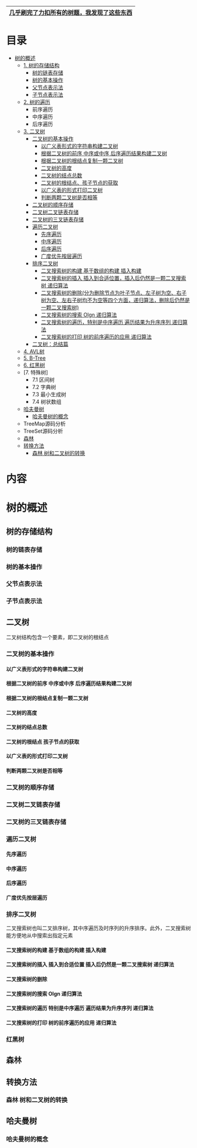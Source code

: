 
[几乎刷完了力扣所有的树题，我发现了这些东西](https://lucifer.ren/blog/2020/11/23/tree/)|
---|


# 目录

   *  [树的概述](#树的概述)
      *  [1. 树的存储结构](#树的存储结构)
         *  [树的链表存储](#树的链表存储)
         *  [树的基本操作](#树的基本操作)
         *  [父节点表示法](#父节点表示法)
         *  [子节点表示法](#子节点表示法)
      *  [2. 树的遍历](https://www.kancloud.cn/fe_lucifer/leetcode/1996365)
         *   前序遍历
         *   中序遍历
         *   后序遍历
      *  [3. 二叉树](#二叉树)
         *  [二叉树的基本操作](#二叉树的基本操作)
            * [以广义表形式的字符串构建二叉树](#以广义表形式的字符串构建二叉树)
            * [根据二叉树的前序 中序或中序 后序遍历结果构建二叉树](#根据二叉树的前序-中序或中序-后序遍历结果构建二叉树)
            * [根据二叉树的根结点复制一颗二叉树](#根据二叉树的根结点复制一颗二叉树)
            * [二叉树的高度](#二叉树的高度)
            * [二叉树的结点总数](#二叉树的结点总数)
            * [二叉树的根结点、孩子节点的获取](#二叉树的根结点-孩子节点的获取)
            * [以广义表的形式打印二叉树](#以广义表的形式打印二叉树)
            * [判断两颗二叉树是否相等](#判断两颗二叉树是否相等)
         *  [二叉树的顺序存储](#二叉树的顺序存储)
         *  [二叉树二叉链表存储](#二叉树二叉链表存储)
         *  [二叉树的三叉链表存储](#二叉树的三叉链表存储)
         *  [遍历二叉树](#遍历二叉树)
            *  [先序遍历](#先序遍历)
            *  [中序遍历](#中序遍历)
            *  [后序遍历](#后序遍历)
            *  [广度优先按层遍历](#广度优先按层遍历)
         *  [排序二叉树](#排序二叉树)
            * [二叉搜索树的构建 基于数组的构建 插入构建](#二叉搜索树的构建-基于数组的构建-插入构建)
            * [二叉搜索树的插入 插入到合适位置，插入后仍然是一颗二叉搜索树 递归算法](#二叉搜索树的插入-插入到合适位置-插入后仍然是一颗二叉搜索树-递归算法)
            * [二叉搜索树的删除(分为删除节点为叶子节点、左子树为空、右子树为空、左右子树均不为空等四个方面，递归算法，删除后仍然是一颗二叉搜索树)](#二叉搜索树的删除)
            * [二叉搜索树的搜索 Olgn 递归算法](#二叉搜索树的搜索-Olgn-递归算法)
            * [二叉搜索树的遍历，特别是中序遍历 遍历结果为升序序列 递归算法](#二叉搜索树的遍历-特别是中序遍历-遍历结果为升序序列-递归算法)
            * [二叉搜索树的打印 树的前序遍历的应用 递归算法](#二叉搜索树的打印-树的前序遍历的应用-递归算法)
         *  [二叉树：总结篇](https://mp.weixin.qq.com/s/-ZJn3jJVdF683ap90yIj4Q)   
      *  [4. AVL树]()
      *  [5. B-Tree](https://www.cnblogs.com/dongguacai/p/7239599.html)
      *  [6. 红黑树](#红黑树)
      *  [7. 特殊树]
         * 7.1 区间树
         * 7.2 字典树
         * 7.3 最小生成树
         * 7.4 树状数组
      *  [哈夫曼树](#哈夫曼树)
         *  [哈夫曼树的概念](#哈夫曼树的概念)
      *  TreeMap源码分析
      *  TreeSet源码分析
      *  [森林](#森林)
      *  [转换方法](#转换方法)
         *  [森林 树和二叉树的转换](#森林-树和二叉树的转换)
      

# 内容

# 树的概述
## 树的存储结构
### 树的链表存储
### 树的基本操作
### 父节点表示法
### 子节点表示法

## 二叉树
二叉树结构包含一个要素，即二叉树的根结点

### 二叉树的基本操作
#### 以广义表形式的字符串构建二叉树
#### 根据二叉树的前序 中序或中序 后序遍历结果构建二叉树
#### 根据二叉树的根结点复制一颗二叉树
#### 二叉树的高度
#### 二叉树的结点总数
#### 二叉树的根结点 孩子节点的获取
#### 以广义表的形式打印二叉树
#### 判断两颗二叉树是否相等

### 二叉树的顺序存储
### 二叉树二叉链表存储
### 二叉树的三叉链表存储

### 遍历二叉树

#### 先序遍历
#### 中序遍历
#### 后序遍历
#### 广度优先按层遍历

### 排序二叉树
二叉搜索树也叫二叉排序树，其中序遍历及时序列的升序排序。此外，二叉搜索树能方便地从中搜索出指定元素
#### 二叉搜索树的构建 基于数组的构建 插入构建
#### 二叉搜索树的插入 插入到合适位置 插入后仍然是一颗二叉搜索树 递归算法
#### 二叉搜索树的删除
#### 二叉搜索树的搜索 Olgn 递归算法
#### 二叉搜索树的遍历 特别是中序遍历 遍历结果为升序序列 递归算法
#### 二叉搜索树的打印 树的前序遍历的应用 递归算法

### 红黑树

## 森林
## 转换方法
### 森林 树和二叉树的转换
## 哈夫曼树
### 哈夫曼树的概念
